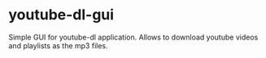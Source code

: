 # youtube-dl-gui
Simple GUI for youtube-dl application. Allows to download youtube videos and playlists as the mp3 files.
